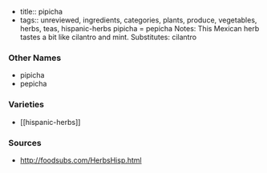 - title:: pipicha
- tags:: unreviewed, ingredients, categories, plants, produce, vegetables, herbs, teas, hispanic-herbs
pipicha = pepicha Notes: This Mexican herb tastes a bit like cilantro and mint. Substitutes: cilantro

### Other Names

* pipicha
* pepicha

### Varieties

* [[hispanic-herbs]]

### Sources
* http://foodsubs.com/HerbsHisp.html
